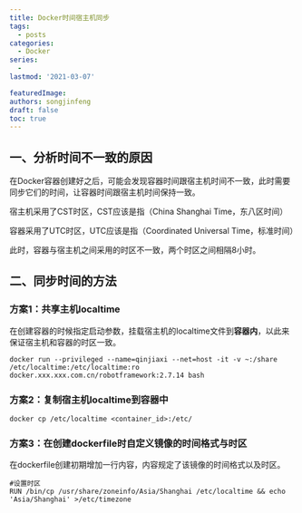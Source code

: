 ```yaml
---
title: Docker时间宿主机同步
tags:
  - posts
categories:
  - Docker
series: 
  - 
lastmod: '2021-03-07'

featuredImage: 
authors: songjinfeng
draft: false
toc: true
---
```

## 一、分析时间不一致的原因

在Docker容器创建好之后，可能会发现容器时间跟宿主机时间不一致，此时需要同步它们的时间，让容器时间跟宿主机时间保持一致。

<!--more-->

 宿主机采用了CST时区，CST应该是指（China Shanghai Time，东八区时间）

容器采用了UTC时区，UTC应该是指（Coordinated Universal Time，标准时间）

此时，容器与宿主机之间采用的时区不一致，两个时区之间相隔8小时。

## 二、同步时间的方法

### 方案1：共享主机localtime

在创建容器的时候指定启动参数，挂载宿主机的localtime文件到**容器内**，以此来保证宿主机和容器的时区一致。

```
docker run --privileged --name=qinjiaxi --net=host -it -v ~:/share /etc/localtime:/etc/localtime:ro docker.xxx.xxx.com.cn/robotframework:2.7.14 bash
```

### 方案2：复制宿主机localtime到容器中

```
docker cp /etc/localtime <container_id>:/etc/
```

### 方案3：在创建dockerfile时自定义镜像的时间格式与时区

在dockerfile创建初期增加一行内容，内容规定了该镜像的时间格式以及时区。

```
#设置时区
RUN /bin/cp /usr/share/zoneinfo/Asia/Shanghai /etc/localtime && echo 'Asia/Shanghai' >/etc/timezone
```